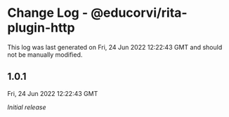 # Change Log - @educorvi/rita-plugin-http

This log was last generated on Fri, 24 Jun 2022 12:22:43 GMT and should not be manually modified.

## 1.0.1

Fri, 24 Jun 2022 12:22:43 GMT

_Initial release_
